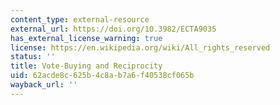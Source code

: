 ```yaml
---
content_type: external-resource
external_url: https://doi.org/10.3982/ECTA9035
has_external_license_warning: true
license: https://en.wikipedia.org/wiki/All_rights_reserved
status: ''
title: Vote-Buying and Reciprocity
uid: 62acde8c-625b-4c8a-b7a6-f40538cf065b
wayback_url: ''
---
```

